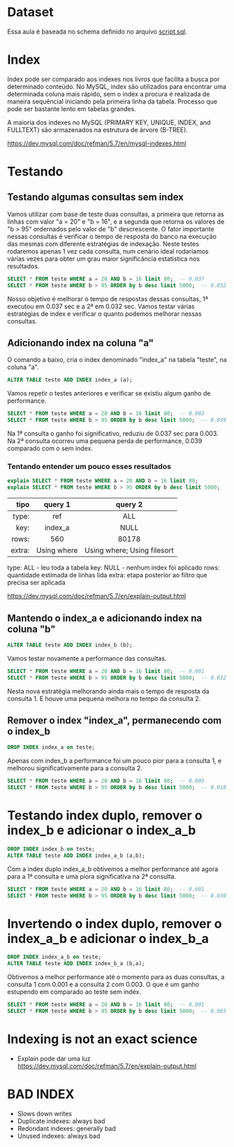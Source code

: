 # Dataset
Essa aula é baseada no schema definido no arquivo [script.sql](script.sql).

# Index
Index pode ser comparado aos indexes nos livros que facilita a busca por determinado conteúdo.
No MySQL, index são utilizados para encontrar uma determinada coluna mais rápido, sem o index a procura é realizada de maneira sequêncial iniciando pela primeira linha da tabela. Processo que pode ser bastante lento em tabelas grandes.

A maioria dos indexes no MySQL (PRIMARY KEY, UNIQUE, INDEX, and FULLTEXT) são armazenados na estrutura de árvore (B-TREE).

https://dev.mysql.com/doc/refman/5.7/en/mysql-indexes.html

# Testando

## Testando algumas consultas sem index
Vamos utilizar com base de teste duas consultas, a primeira que retorna as linhas com valor "a = 20" e "b = 16", e a segunda que retorna os valores de "b > 95" ordernados pelo valor de "b" descrescente. O fator importante nessas consultas é verificar o tempo de resposta do banco na execução das mesmas com diferente estratégias de indexação. Neste testes rodaremos apenas 1 vez cada consulta, num cenário ideal rodariamos várias vezes para obter um grau maior significância estatística nos resultados.

```sql
SELECT * FROM teste WHERE a = 20 AND b = 16 limit 80;  -- 0.037
SELECT * FROM teste WHERE b > 95 ORDER by b desc limit 5000;  -- 0.032
```

Nosso objetivo é melhorar o tempo de respostas dessas consultas, 1ª executou em 0.037 sec e a 2ª em 0.032 sec. Vamos testar várias estratégias de index e verificar o quanto podemos melhorar nessas consultas.

## Adicionando index na coluna "a"

O comando a baixo, cria o index denominado "index_a" na tabela "teste", na coluna "a".
```sql
ALTER TABLE teste ADD INDEX index_a (a);
```

Vamos repetir o testes anteriores e verificar se existiu algum ganho de performance.

```sql
SELECT * FROM teste WHERE a = 20 AND b = 16 limit 80;  -- 0.003
SELECT * FROM teste WHERE b > 95 ORDER by b desc limit 5000;  -- 0.039
```

Na 1ª consulta o ganho foi significativo, reduziu de 0.037 sec para 0.003. Na 2ª consulta ocorreu uma pequena perda de performance, 0.039 comparado com o sem index.

### Tentando entender um pouco esses resultados

```sql
explain SELECT * FROM teste WHERE a = 20 AND b = 16 limit 80;
explain SELECT * FROM teste WHERE b > 95 ORDER by b desc limit 5000;
```

| tipo | query 1 | query 2 |
| ---: | :---: | :---: |
| type: | ref | ALL |
| key: | index_a | NULL |
| rows: | 560 | 80178 |
| extra: | Using where | Using where; Using filesort |

type: ALL - leu toda a tabela
key: NULL - nenhum index foi aplicado
rows: quantidade estimada de linhas lida
extra: etapa posterior ao filtro que precisa ser aplicada

https://dev.mysql.com/doc/refman/5.7/en/explain-output.html

## Mantendo o index_a e adicionando index na coluna "b"

```sql
ALTER TABLE teste ADD INDEX index_b (b);
```
Vamos testar novamente a performance das consultas.

```sql
SELECT * FROM teste WHERE a = 20 AND b = 16 limit 80;  -- 0.001
SELECT * FROM teste WHERE b > 95 ORDER by b desc limit 5000;  -- 0.032
```

Nesta nova estratégia melhorando ainda mais o tempo de resposta da consulta 1. E houve uma pequena melhora no tempo da consulta 2.

## Remover o index "index_a", permanecendo com o index_b

```sql
DROP INDEX index_a on teste;
```

Apenas com index_b a performance foi um pouco pior para a consulta 1, e melhorou significativamente para a consulta 2.

```sql
SELECT * FROM teste WHERE a = 20 AND b = 16 limit 80;  -- 0.005
SELECT * FROM teste WHERE b > 95 ORDER by b desc limit 5000;  -- 0.010
```

# Testando index duplo, remover o index_b e adicionar o index_a_b
```sql
DROP INDEX index_b on teste;
ALTER TABLE teste ADD INDEX index_a_b (a,b);
```

Com a index duplo index_a_b obtivemos a melhor performance até agora para a 1ª consulta e uma piora significativa na 2ª consulta.

```sql
SELECT * FROM teste WHERE a = 20 AND b = 16 limit 80;  -- 0.001
SELECT * FROM teste WHERE b > 95 ORDER by b desc limit 5000;  -- 0.030
```

# Invertendo o index duplo, remover o index_a_b e adicionar o index_b_a
```sql
DROP INDEX index_a_b on teste;
ALTER TABLE teste ADD INDEX index_b_a (b,a);
```

Obtivemos a melhor performance até o momento para as duas consultas, a consulta 1 com 0.001 e a consulta 2 com 0.003. O que é um ganho estupendo em comparado ao teste sem index.

```sql
SELECT * FROM teste WHERE a = 20 AND b = 16 limit 80;  -- 0.001
SELECT * FROM teste WHERE b > 95 ORDER by b desc limit 5000;  -- 0.003
```

# Indexing is not an exact science
- Explain pode dar uma luz
https://dev.mysql.com/doc/refman/5.7/en/explain-output.html

# BAD INDEX
- Slows down writes
- Duplicate indexes: always bad
- Redondant indexes: generally bad
- Unused indexes: always bad
